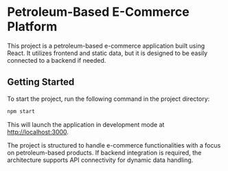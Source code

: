 # Petroleum-Based E-Commerce Platform

This project is a petroleum-based e-commerce application built using React. It utilizes frontend and static data, but it is designed to be easily connected to a backend if needed.

## Getting Started

To start the project, run the following command in the project directory:

```sh
npm start
```

This will launch the application in development mode at [http://localhost:3000](http://localhost:3000).

The project is structured to handle e-commerce functionalities with a focus on petroleum-based products. If backend integration is required, the architecture supports API connectivity for dynamic data handling.


